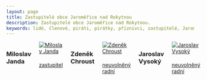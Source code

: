 ```yaml
---
layout: page
title: Zastupitelé obce Jaroměřice nad Rokytnou
description: Zastupitelé obce Jaroměřice nad Rokytnou.
keywords: lidé, členové, piráti, pirátky, příznivci, zastupitelé, Jaroměřice nad Rokytnou
---
```


<div class="o-section">
<div class="row"> 
<div class="columns medium-12">          
        
<div class="o-section-header o-section-header--bordered">
<h3 class="o-section__heading t-h2-super">
            Miloslav Janda
</h3>
</div>
<div class="c-program-candidates">
<div class="c-program-candidate-badge">
<a class="c-program-candidate-badge__body" 
            href="https://trebicsko.pirati.cz/lide/miloslav-janda/">
<div class="c-program-candidate-badge__avatar">
<img 
            src="https://trebicsko.pirati.cz/assets/685a94-9cc9889c20f4e0c317b601694a3ccf510f90be7fa1a863f3d34ccc798c7d941b.jpg" 
            alt="Miloslav Janda" 
class="c-program-candidate-badge__avatar-image">
</div>
<div class="c-program-candidate-badge__description">
<h4 class="c-program-candidate-badge__name"><span class="c-headline-anchor">
            
</span></h4>
<strong class="c-program-candidate-badge__profession">
            
</strong>
<p class="c-program-candidate-badge__bio">
zastupitel
</p>
</div>
</a>
</div>
</div>


<div class="o-section-header o-section-header--bordered">
<h3 class="o-section__heading t-h2-super">
            Zdeněk Chroust
</h3>
</div>
<div class="c-program-candidates">
<div class="c-program-candidate-badge">
<a class="c-program-candidate-badge__body" 
            href="https://trebicsko.pirati.cz/lide/zdenek-chroust/">
<div class="c-program-candidate-badge__avatar">
<img 
            src="https://trebicsko.pirati.cz/assets/1a0b8f-3716f0abfd36b69880c99f839add1db4109acff8bab8fe74b03d31b1c983e880.jpg" 
            alt="Zdeněk Chroust" 
class="c-program-candidate-badge__avatar-image">
</div>
<div class="c-program-candidate-badge__description">
<h4 class="c-program-candidate-badge__name"><span class="c-headline-anchor">
            
</span></h4>
<strong class="c-program-candidate-badge__profession">
            
</strong>
<p class="c-program-candidate-badge__bio">
neuvolněný radní
</p>
</div>
</a>
</div>
</div>


<div class="o-section-header o-section-header--bordered">
<h3 class="o-section__heading t-h2-super">
            Jaroslav Vysoký
</h3>
</div>
<div class="c-program-candidates">
<div class="c-program-candidate-badge">
<a class="c-program-candidate-badge__body" 
            href="https://trebicsko.pirati.cz/lide/jaroslav-vysoky/">
<div class="c-program-candidate-badge__avatar">
<img 
            src="https://trebicsko.pirati.cz/assets/84e729-799e6c09aa6ead84cfdcd8bae0d44ca6508a2999bba216b9c6897303caf49e41.jpg" 
            alt="Jaroslav Vysoký" 
class="c-program-candidate-badge__avatar-image">
</div>
<div class="c-program-candidate-badge__description">
<h4 class="c-program-candidate-badge__name"><span class="c-headline-anchor">
            
</span></h4>
<strong class="c-program-candidate-badge__profession">
            
</strong>
<p class="c-program-candidate-badge__bio">
neuvolněný radní
</p>
</div>
</a>
</div>
</div>
